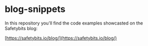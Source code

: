 # blog-snippets

In this repository you'll find the code examples showcasted on the Safetybits blog:

[https://safetybits.io/blog/](https://safetybits.io/blog/)
